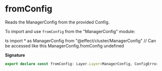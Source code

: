 # fromConfig

Reads the ManagerConfig from the provided Config.

To import and use `fromConfig` from the "ManagerConfig" module:

ts
import \* as ManagerConfig from "@effect/cluster/ManagerConfig"
// Can be accessed like this
ManagerConfig.fromConfig
undefined

**Signature**

```ts
export declare const fromConfig: Layer.Layer<ManagerConfig, ConfigError.ConfigError, never>
```
